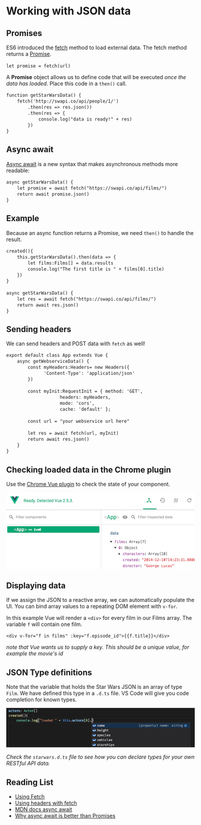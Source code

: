 # Working with JSON data

## Promises

ES6 introduced the [fetch](https://developer.mozilla.org/en-US/docs/Web/API/Fetch_API/Using_Fetch) method to load external data. The fetch method returns a [Promise](https://developer.mozilla.org/en-US/docs/Web/JavaScript/Reference/Global_Objects/Promise). 

`let promise = fetch(url)`

A **Promise** object allows us to define code that will be executed *once the data has loaded*. Place this code in a `then()` call.
```
function getStarWarsData() {
    fetch('http://swapi.co/api/people/1/')
        .then(res => res.json())
        .then(res => {
            console.log("data is ready!" + res)
        })
}
```
## Async await

[Async await](https://developer.mozilla.org/en-US/docs/Web/JavaScript/Reference/Statements/async_function) is a new syntax that makes asynchronous methods more readable:
```
async getStarWarsData() {
    let promise = await fetch("https://swapi.co/api/films/")
    return await promise.json()
}
```
## Example

Because an async function returns a Promise, we need `then()` to handle the result.

```
created(){
    this.getStarWarsData().then(data => {
        let films:Films[] = data.results
        console.log("The first title is " + films[0].title)
    })
}

async getStarWarsData() {
    let res = await fetch("https://swapi.co/api/films/")
    return await res.json()
}
```

## Sending headers

We can send headers and POST data with `fetch` as well!
```
export default class App extends Vue {
    async getWebserviceData() {
        const myHeaders:Headers= new Headers({
              'Content-Type': 'application/json'
        })

        const myInit:RequestInit = { method: 'GET',
                    headers: myHeaders,
                    mode: 'cors',
                    cache: 'default' };

        const url = "your webservice url here"

        let res = await fetch(url, myInit)
        return await res.json()
    }
}
```
## Checking loaded data in the Chrome plugin

Use the [Chrome Vue plugin](https://chrome.google.com/webstore/detail/vuejs-devtools/nhdogjmejiglipccpnnnanhbledajbpd) to check the state of your component.

![state](./state.png)

## Displaying data

If we assign the JSON to a reactive array, we can automatically populate the UI. You can bind array values to a repeating DOM element with `v-for`. 

In this example Vue will render a `<div>` for every film in our Films array. The variable `f` will contain one film.
```
<div v-for="f in films" :key="f.episode_id">{{f.title}}</div>
```
*note that Vue wants us to supply a key. This should be a unique value, for example the movie's id*

## JSON Type definitions

Note that the variable that holds the Star Wars JSON is an array of type `Film`. We have defined this type in a `.d.ts` file. VS Code will give you code completion for known types. 

![actors](dts.png)

*Check the `starwars.d.ts` file to see how you can declare types for your own RESTful API data.*

## Reading List
- [Using Fetch](https://developer.mozilla.org/en-US/docs/Web/API/Fetch_API/Using_Fetch)
- [Using headers with fetch](https://developer.mozilla.org/en-US/docs/Web/API/Headers)
- [MDN docs async await](https://developer.mozilla.org/en-US/docs/Web/JavaScript/Reference/Statements/async_function)
- [Why async await is better than Promises](https://hackernoon.com/6-reasons-why-javascripts-async-await-blows-promises-away-tutorial-c7ec10518dd9)
